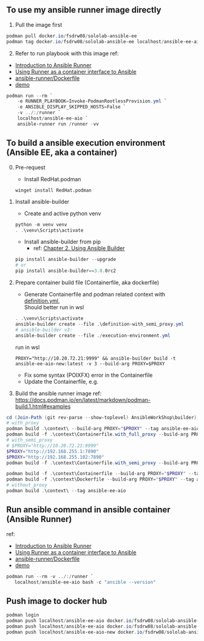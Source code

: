 ## To use my ansible runner image directly
1. Pull the image first
```powershell
podman pull docker.io/fsdrw08/sololab-ansible-ee
podman tag docker.io/fsdrw08/sololab-ansible-ee localhost/ansible-ee-aio 
```
2. Refer to run playbook with this image
ref: 
 - [Introduction to Ansible Runner](https://ansible-runner.readthedocs.io/en/stable/intro/)
 - [Using Runner as a container interface to Ansible](https://ansible-runner.readthedocs.io/en/stable/container/)
 - [ansible-runner/Dockerfile](https://github.com/ansible/ansible-runner/blob/devel/Dockerfile)
 - [demo](https://github.com/ansible/ansible-runner/tree/devel/demo)
```powershell
podman run --rm `
    -e RUNNER_PLAYBOOK=Invoke-PodmanRootlessProvision.yml `
    -e ANSIBLE_DISPLAY_SKIPPED_HOSTS=False `
    -v ../:/runner `
    localhost/ansible-ee-aio `
    ansible-runner run /runner -vv
```

## To build a ansible execution environment (Ansible EE, aka a container)
0. Pre-request
   - Install RedHat.podman
    ```
    winget install RedHat.podman
    ```

1. Install ansible-builder
   - Create and active python venv
    ```powershell
    python -m venv venv
    . .\venv\Scripts\activate
    ```
   - Install ansible-builder from pip
     - ref: [Chapter 2. Using Ansible Builder](https://access.redhat.com/documentation/en-us/red_hat_ansible_automation_platform/2.0-ea/html-single/ansible_builder_guide/index)

    ```powershell
    pip install ansible-builder --upgrade
    # or
    pip install ansible-builder==3.0.0rc2
    ```

2. Prepare container build file (Containerfile, aka dockerfile)
   - Generate Containerfile and podman related context with [definition.yml](definition.yml),  
   Should better run in wsl
   ```powershell
   . .\venv\Scripts\activate
   ansible-builder create --file .\definition-with_semi_proxy.yml
   # ansible-builder v3:
   ansible-builder create --file ./execution-environment.yml
   ```
   run in wsl
   ```shell
   PROXY="http://10.20.72.21:9999" && ansible-builder build -t ansible-ee-aio-new:latest -v 3 --build-arg PROXY=$PROXY
   ```
   - Fix some syntax (POIXFX) error in the Containerfile
   - Update the Containerfile, e.g.

3. Build the ansible runner image
ref: https://docs.podman.io/en/latest/markdown/podman-build.1.html#examples
```powershell
cd (Join-Path (git rev-parse --show-toplevel) AnsibleWorkShop\builder)
# with_proxy
podman build .\context\ --build-arg PROXY="$PROXY" --tag ansible-ee-aio
podman build -f .\context\Containerfile.with_full_proxy --build-arg PROXY="$PROXY" --tag ansible-ee-aio  .\context\
# with_semi_proxy
# $PROXY="http://10.20.72.21:9999"
$PROXY="http://192.168.255.1:7890"
$PROXY="http://192.168.255.102:7890"
podman build -f .\context\Containerfile.with_semi_proxy --build-arg PROXY="$PROXY" --tag ansible-ee-aio  .\context\

podman build -f .\context\Containerfile --build-arg PROXY="$PROXY" --tag ansible-ee-aio-new  .\context\
podman build -f .\context\Dockerfile --build-arg PROXY="$PROXY" --tag ansible-ee-aio-new  .\context\
# without_proxy
podman build .\context\ --tag ansible-ee-aio
```

## Run ansible command in ansible container (Ansible Runner)
ref: 
 - [Introduction to Ansible Runner](https://ansible-runner.readthedocs.io/en/stable/intro/)
 - [Using Runner as a container interface to Ansible](https://ansible-runner.readthedocs.io/en/stable/container/)
 - [ansible-runner/Dockerfile](https://github.com/ansible/ansible-runner/blob/devel/Dockerfile)
 - [demo](https://github.com/ansible/ansible-runner/tree/devel/demo)

```powershell
podman run --rm -v ../:/runner `
   localhost/ansible-ee-aio bash -c "ansible --version"
```

## Push image to docker hub
```powershell
podman login
podman push localhost/ansible-ee-aio docker.io/fsdrw08/sololab-ansible-ee
podman push localhost/ansible-ee-aio docker.io/fsdrw08/sololab-ansible-ee
podman push localhost/ansible-ee-aio-new docker.io/fsdrw08/sololab-ansible-ee
```